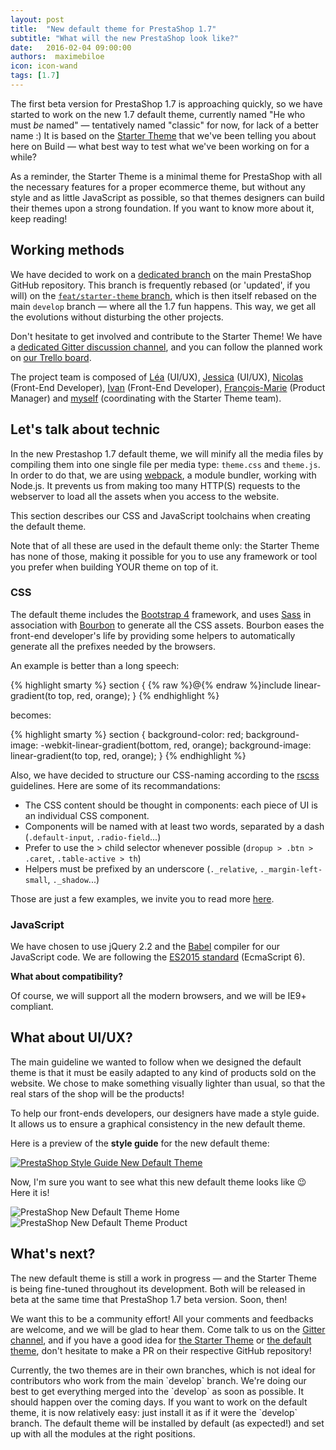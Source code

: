 ```yaml
---
layout: post
title:  "New default theme for PrestaShop 1.7"
subtitle: "What will the new PrestaShop look like?"
date:   2016-02-04 09:00:00
authors:  maximebiloe
icon: icon-wand
tags: [1.7]
---
```


The first beta version for PrestaShop 1.7 is approaching quickly, so we have started to work on the new 1.7 default theme, currently named "He who must *be* named" — tentatively named "classic" for now, for lack of a better name :) It is based on the [Starter Theme](http://build.prestashop.com/tag/starter-theme/) that we've been telling you about here on Build — what best way to test what we've been working on for a while?

As a reminder, the Starter Theme is a minimal theme for PrestaShop with all the necessary features for a proper ecommerce theme, but without any style and as little JavaScript as possible, so that themes designers can build their themes upon a strong foundation. If you want to know more about it, keep reading!

## Working methods

We have decided to work on a [dedicated branch](https://github.com/PrestaShop/PrestaShop/tree/feat/classic) on the main PrestaShop GitHub repository. This branch is frequently rebased (or 'updated', if you will) on the [`feat/starter-theme` branch](https://github.com/PrestaShop/PrestaShop/tree/feat/starter-theme), which is then itself rebased on the main `develop` branch — where all the 1.7 fun happens. This way, we get all the evolutions without disturbing the other projects.

Don't hesitate to get involved and contribute to the Starter Theme! We have a [dedicated Gitter discussion channel](https://gitter.im/PrestaShop/StarterTheme), and you can follow the planned work on [our Trello board](https://trello.com/b/FPwYidfj/prestashop-startertheme).

The project team is composed of [Léa](https://www.behance.net/leamendes) (UI/UX), [Jessica](https://www.behance.net/jessicagantier) (UI/UX), [Nicolas](https://github.com/nihco2) (Front-End Developer), [Ivan](https://github.com/ishcherbakov) (Front-End Developer), [François-Marie](https://github.com/djfm) (Product Manager) and [myself](https://github.com/maximebiloe) (coordinating with the Starter Theme team).

## Let's talk about technic

In the new Prestashop 1.7 default theme, we will minify all the media files by compiling them into one single file per media type: `theme.css` and `theme.js`.
In order to do that, we are using [webpack](https://webpack.github.io), a module bundler, working with Node.js.
It prevents us from making too many HTTP(S) requests to the webserver to load all the assets when you access to the website.

<div class="alert alert-note" role="alert">
This section describes our CSS and JavaScript toolchains when creating the default theme.

Note that of all these are used in the default theme only: the Starter Theme has none of those, making it possible for you to use any framework or tool you prefer when building YOUR theme on top of it.
</div>

### CSS

The default theme includes the [Bootstrap 4](http://v4-alpha.getbootstrap.com) framework, and uses [Sass](http://sass-lang.com) in association with [Bourbon](http://bourbon.io) to generate all the CSS assets. Bourbon eases the front-end developer's life by providing some helpers to automatically generate all the prefixes needed by the browsers.

An example is better than a long speech:

{% highlight smarty %}
section {
  {% raw %}@{% endraw %}include linear-gradient(to top, red, orange);
}
{% endhighlight %}

becomes:

{% highlight smarty %}
section {
  background-color: red;
  background-image: -webkit-linear-gradient(bottom, red, orange);
  background-image:         linear-gradient(to top, red, orange);
}
{% endhighlight %}

Also, we have decided to structure our CSS-naming according to the [rscss](http://rscss.io/) guidelines.
Here are some of its recommandations:

* The CSS content should be thought in components: each piece of UI is an individual CSS component.
* Components will be named with at least two words, separated by a dash (`.default-input`, `.radio-field`...)
* Prefer to use the > child selector whenever possible (`dropup > .btn > .caret`, `.table-active > th`)
* Helpers must be prefixed by an underscore (`._relative`, `._margin-left-small`, `._shadow`...)

Those are just a few examples, we invite you to read more [here](http://rscss.io).


### JavaScript

We have chosen to use jQuery 2.2 and the [Babel](https://babeljs.io) compiler for our JavaScript code. We are following the [ES2015 standard](https://babeljs.io/docs/learn-es2015) (EcmaScript 6).

**What about compatibility?**

Of course, we will support all the modern browsers, and we will be IE9+ compliant.


## What about UI/UX?

The main guideline we wanted to follow when we designed the default theme is that it must be easily adapted to any kind of products sold on the website. We chose to make something visually lighter than usual, so that the real stars of the shop will be the products!

To help our front-ends developers, our designers have made a style guide. It allows us to ensure a graphical consistency in the new default theme.

Here is a preview of the **style guide** for the new default theme:

[![PrestaShop Style Guide New Default Theme](/assets/images/2016/02/style-guide-new-default-theme-mini.png)](/assets/images/2016/02/style-guide-new-default-theme.png)

Now, I'm sure you want to see what this new default theme looks like :wink: Here it is!

![PrestaShop New Default Theme Home](/assets/images/2016/02/new-default-theme-home.png)
![PrestaShop New Default Theme Product](/assets/images/2016/02/new-default-theme-product.png)


## What's next?

The new default theme is still a work in progress — and the Starter Theme is being fine-tuned throughout its development. Both will be released in beta at the same time that PrestaShop 1.7 beta version. Soon, then!

We want this to be a community effort! All your comments and feedbacks are welcome, and we will be glad to hear them. Come talk to us on the [Gitter channel](https://gitter.im/PrestaShop/StarterTheme), and if you have a good idea for [the Starter Theme](https://github.com/PrestaShop/PrestaShop/tree/feat/starter-theme) or [the default theme](https://github.com/PrestaShop/PrestaShop/tree/feat/classic), don't hesitate to make a PR on their respective GitHub repository!

<div class="alert alert-note" role="alert">
Currently, the two themes are in their own branches, which is not ideal for contributors who work from the main `develop` branch. We're doing our best to get everything merged into the `develop` as soon as possible. It should happen over the coming days. 
If you want to work on the default theme, it is now relatively easy: just install it as if it were the `develop` branch. The default theme will be installed by default (as expected!) and set up with all the modules at the right positions.
</div>
